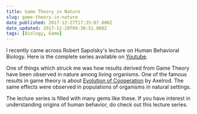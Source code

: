 ```yaml
---
title: Game Theory in Nature
slug: game-theory-in-nature
date_published: 2017-12-27T17:35:07.000Z
date_updated: 2017-12-28T09:30:51.000Z
tags: [Biology, Game]
---
```


I recently came across Robert Sapolsky's lecture on Human Behavioral Biology. Here is the complete series available on [Youtube](https://www.youtube.com/playlist?list=PL150326949691B199).

One of things which struck me was how results derived from Game Theory have been observed in nature among living organisms. One of the famous results in game theory is about [Evolution of Cooperation](http://www-personal.umich.edu/~axe/research/Axelrod%20and%20Hamilton%20EC%201981.pdf) by Axelrod. The same effects were observed in populations of organisms in natural settings.

The lecture series is filled with many gems like these. If you have interest in understanding origins of human behavior, do check out this lecture series.
